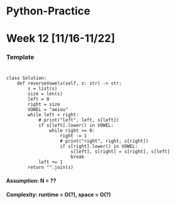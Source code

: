# Python-Practice

# Week 12 [11/16-11/22]

### Template
# []()
```
class Solution:
    def reverseVowels(self, s: str) -> str:
        s = list(s)
        size = len(s)
        left = 0
        right = size
        VOWEL = "aeiou"
        while left < right:
            # print("left", left, s[left])
            if s[left].lower() in VOWEL:
                while right >= 0:
                    right -= 1
                    # print("right", right, s[right])
                    if s[right].lower() in VOWEL:
                        s[left], s[right] = s[right], s[left]
                        break
            left += 1
        return "".join(s)
```
#### Assumption: N = ??
#### Complexity: runtime = O(?), space = O(?)
